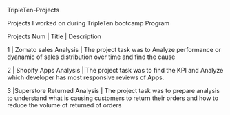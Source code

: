 TripleTen-Projects


Projects I worked on during TripleTen bootcamp Program


Projects Num    | Title                      | Description


1						   |	Zomato sales Analysis		   |	The project task was to Analyze performance or dyanamic of sales distribution over time and find the cause




2					   	|	Shopify Apps Analysis		    |	The project task was to find the KPI and Analyze which developer has most responsive  reviews of Apps.





3						|Superstore Returned Analysis	   | The project task was to prepare analysis to understand what is causing customers to return their orders and how to reduce the volume of 		 																						returned of orders 																		
